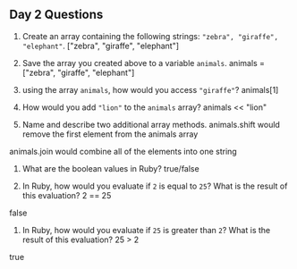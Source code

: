 ## Day 2 Questions

1. Create an array containing the following strings: `"zebra", "giraffe", "elephant"`.
["zebra", "giraffe", "elephant"]

1. Save the array you created above to a variable `animals`.
animals = ["zebra", "giraffe", "elephant"]

1. using the array `animals`, how would you access `"giraffe"`?
animals[1]

1. How would you add `"lion"` to the `animals` array?
animals << "lion"

1. Name and describe two additional array methods.
animals.shift would remove the first element from the animals array

animals.join would combine all of the elements into one string

1. What are the boolean values in Ruby?
true/false

1. In Ruby, how would you evaluate if `2` is equal to `25`? What is the result of this evaluation?
2 == 25

false

1. In Ruby, how would you evaluate if `25` is greater than `2`? What is the result of this evaluation?
25 > 2

true
